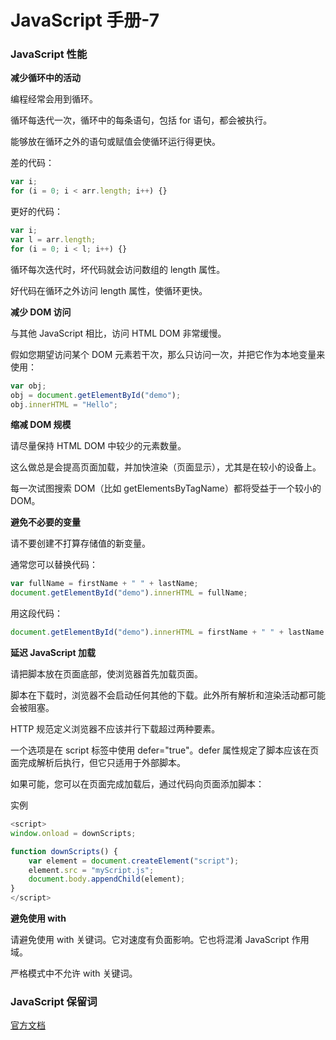 

# JavaScript 手册-7

### JavaScript 性能

**减少循环中的活动**

编程经常会用到循环。

循环每迭代一次，循环中的每条语句，包括 for 语句，都会被执行。

能够放在循环之外的语句或赋值会使循环运行得更快。

差的代码：

``` javascript
var i;
for (i = 0; i < arr.length; i++) {}
```

更好的代码：

``` javascript
var i;
var l = arr.length;
for (i = 0; i < l; i++) {}
```

循环每次迭代时，坏代码就会访问数组的 length 属性。

好代码在循环之外访问 length 属性，使循环更快。

**减少 DOM 访问**

与其他 JavaScript 相比，访问 HTML DOM 非常缓慢。

假如您期望访问某个 DOM 元素若干次，那么只访问一次，并把它作为本地变量来使用：

``` javascript
var obj;
obj = document.getElementById("demo");
obj.innerHTML = "Hello"; 
```

**缩减 DOM 规模**

请尽量保持 HTML DOM 中较少的元素数量。

这么做总是会提高页面加载，并加快渲染（页面显示），尤其是在较小的设备上。

每一次试图搜索 DOM（比如 getElementsByTagName）都将受益于一个较小的 DOM。

**避免不必要的变量**

请不要创建不打算存储值的新变量。

通常您可以替换代码：

``` javascript
var fullName = firstName + " " + lastName;
document.getElementById("demo").innerHTML = fullName; 
```

用这段代码：

``` javascript
document.getElementById("demo").innerHTML = firstName + " " + lastName
```

**延迟 JavaScript 加载**

请把脚本放在页面底部，使浏览器首先加载页面。

脚本在下载时，浏览器不会启动任何其他的下载。此外所有解析和渲染活动都可能会被阻塞。

HTTP 规范定义浏览器不应该并行下载超过两种要素。

一个选项是在 script 标签中使用 defer="true"。defer 属性规定了脚本应该在页面完成解析后执行，但它只适用于外部脚本。

如果可能，您可以在页面完成加载后，通过代码向页面添加脚本：

实例

``` javascript
<script>
window.onload = downScripts;

function downScripts() {
    var element = document.createElement("script");
    element.src = "myScript.js";
    document.body.appendChild(element);
}
</script>
```

**避免使用 with**

请避免使用 with 关键词。它对速度有负面影响。它也将混淆 JavaScript 作用域。

严格模式中不允许 with 关键词。

### JavaScript 保留词

[官方文档](https://www.w3school.com.cn/js/js_reserved.asp)

